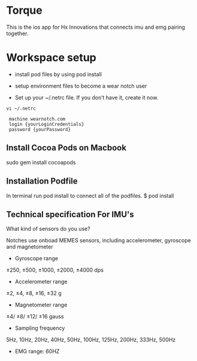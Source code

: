 # Torque
This is the ios app for Hx Innovations that connects imu and emg pairing together.

# Workspace setup 
- install pod files by using pod install
- setup environment files to become a wear notch user

- Set up your ~/.netrc file. If you don’t have it, create it now.

```console 
vi ~/.netrc 
```

```console
 machine wearnotch.com
 login {yourLoginCredentials}
 password {yourPassword}
 ```

## Install Cocoa Pods on Macbook 
sudo gem install cocoapods

## Installation Podfile
In terminal run pod install to connect all of the podfiles.
$ pod install 

## Technical specification For IMU's
What kind of sensors do you use?

Notches use onboad MEMES sensors, including accelerometer, gyroscope and magnetometer

- Gyroscope range

±250, ±500, ±1000, ±2000, ±4000 dps

- Accelerometer range

±2, ±4, ±8, ±16, ±32 g

- Magnetometer range

±4/ ±8/ ±12/ ±16 gauss

- Sampling frequency

5Hz, 10Hz, 20Hz, 40Hz, 50Hz, 100Hz, 125Hz, 200Hz, 333Hz, 500Hz

- EMG range: 
60HZ 

